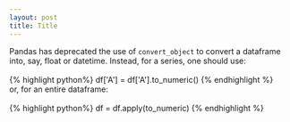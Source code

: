 ```yaml
---
layout: post
title: Title
---
```


<!--
<img class="img-left" align="left" src="{{ site.url }}/images/">
-->

Pandas has deprecated the use of `convert_object` to convert a dataframe into, say, float or datetime. Instead, for a series, one should use:
<br><br>
{% highlight python%}
df['A'] = df['A'].to_numeric()
{% endhighlight %}
<br>
or, for an entire dataframe:
<br><br>
{% highlight python%}
df = df.apply(to_numeric)
{% endhighlight %}
<br>
